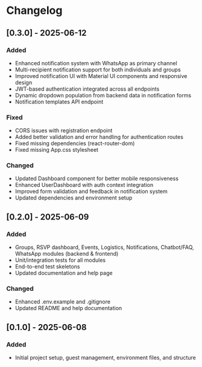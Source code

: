 # Changelog

## [0.3.0] - 2025-06-12
### Added
- Enhanced notification system with WhatsApp as primary channel
- Multi-recipient notification support for both individuals and groups
- Improved notification UI with Material UI components and responsive design
- JWT-based authentication integrated across all endpoints
- Dynamic dropdown population from backend data in notification forms
- Notification templates API endpoint

### Fixed
- CORS issues with registration endpoint
- Added better validation and error handling for authentication routes
- Fixed missing dependencies (react-router-dom)
- Fixed missing App.css stylesheet

### Changed
- Updated Dashboard component for better mobile responsiveness
- Enhanced UserDashboard with auth context integration
- Improved form validation and feedback in notification system
- Updated dependencies and environment setup

## [0.2.0] - 2025-06-09
### Added
- Groups, RSVP dashboard, Events, Logistics, Notifications, Chatbot/FAQ, WhatsApp modules (backend & frontend)
- Unit/integration tests for all modules
- End-to-end test skeletons
- Updated documentation and help page

### Changed
- Enhanced .env.example and .gitignore
- Updated README and help documentation

## [0.1.0] - 2025-06-08
### Added
- Initial project setup, guest management, environment files, and structure
